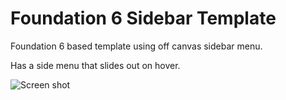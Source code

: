 # Foundation 6 Sidebar Template
Foundation 6 based template using off canvas sidebar menu.

Has a side menu that slides out on hover.

![Screen shot](https://raw.githubusercontent.com/SteveMcArthur/foundation6-sidebar/screenshot.jpg)
